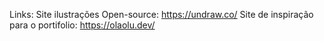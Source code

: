 Links:
  Site ilustrações Open-source: https://undraw.co/
  Site de inspiração para o portifolio: https://olaolu.dev/
